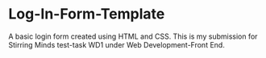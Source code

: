 # Log-In-Form-Template
A basic login form created using HTML and CSS. This is my submission for Stirring Minds test-task WD1 under Web Development-Front End.
